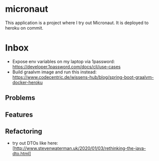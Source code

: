 # micronaut

This application is a project where I try out Micronaut.
It is deployed to heroku on commit.


# Inbox

* Expose env variables on my laptop via 1password: https://developer.1password.com/docs/cli/use-cases
* Build graalvm image and run this instead: https://www.codecentric.de/wissens-hub/blog/spring-boot-graalvm-docker-heroku


## Problems



## Features


## Refactoring

* try out DTOs like here: [http://www.stevenwaterman.uk/2020/01/03/rethinking-the-java-dto.html]
